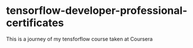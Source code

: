 # tensorflow-developer-professional-certificates
This is a journey of my tensforflow course taken at Coursera
